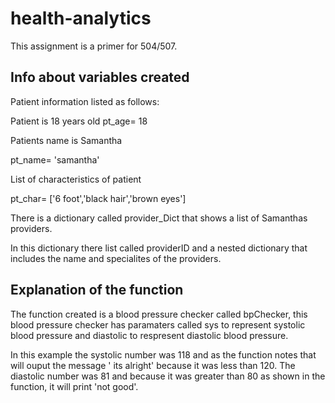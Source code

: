 # health-analytics
This assignment is a primer for 504/507.

## Info about variables created


Patient information listed as follows:

Patient is 18 years old
pt_age= 18

Patients name is Samantha

pt_name= 'samantha'

List of characteristics of patient 

pt_char= ['6 foot','black hair','brown eyes']

There is a dictionary called provider_Dict that shows a list of Samanthas providers.

In this dictionary there list called  providerID and a nested dictionary that includes the name and specialites of the providers.



## Explanation of the function
The function created is a blood pressure checker called bpChecker, this blood pressure checker has paramaters called sys to represent systolic blood pressure and diastolic to respresent diastolic blood pressure. 

In this example the systolic number was 118 and as the function notes that will ouput the message ' its alright' because it was less than 120. The diastolic number was 81 and because it was greater than 80 as shown in the function, it will print 'not good'. 



